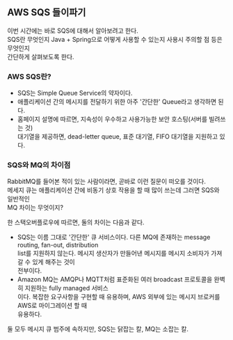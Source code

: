 ## AWS SQS 들이파기
이번 시간에는 바로 SQS에 대해서 알아보려고 한다.  
SQS란 무엇인지 Java + Spring으로 어떻게 사용할 수 있는지 사용시 주의할 점 등은 무엇인지  
간단하게 살펴보도록 한다.  

### AWS SQS란?
- SQS는 Simple Queue Service의 약자이다.  
- 애플리케이션 간의 메시지를 전달하기 위한 아주 '간단한' Queue라고 생각하면 된다. 
- 홈페이지 설명에 따르면, 지속성이 우수하고 사용가능한 보안 호스팅(서버를 빌려쓰는 것)  
  대기열을 제공하면, dead-letter queue, 표준 대기열, FIFO 대기열을 지원하고 있다.  
  
### SQS와 MQ의 차이점
RabbitMQ를 들어본 적이 있는 사람이라면, 곧바로 이런 질문이 떠오를 것이다.  
메세지 큐는 애플리케이션 간에 비동기 상호 작용을 할 때 많이 쓰는데 그러면 SQS와 일반적인  
MQ 차이는 무엇이지?
  
한 스택오버플로우에 따르면, 둘의 차이는 다음과 같다.
- SQS는 이름 그대로 '간단한' 큐 서비스이다. 다른 MQ에 존재하는 message routing, fan-out, distribution  
  list를 지원하지 않는다. 메시지 생산자가 만들어낸 메시지를 메시지 소비자가 가져갈 수 있게 해주는 것이  
  전부이다.
- Amazon MQ는 AMQP나 MQTT처럼 표준화된 여러 broadcast 프로토콜을 완벽히 지원하는 fully managed 서비스  
  이다. 복잡한 요구사항을 구현할 때 유용하며, AWS 외부에 있는 메시지 브로커를 AWS로 마이그레이션 할 때  
  유용하다. 

둘 모두 메시지 큐 범주에 속하지만, SQS는 닭잡는 칼, MQ는 소잡는 칼.
